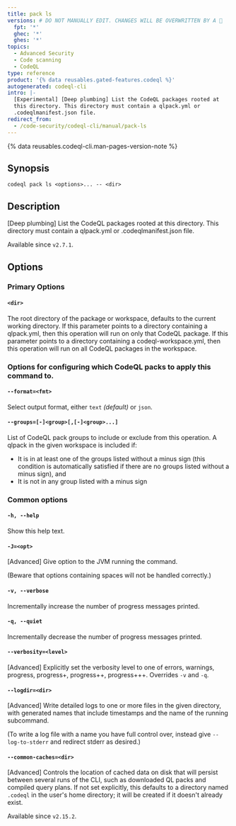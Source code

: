 ```yaml
---
title: pack ls
versions: # DO NOT MANUALLY EDIT. CHANGES WILL BE OVERWRITTEN BY A 🤖
  fpt: '*'
  ghec: '*'
  ghes: '*'
topics:
  - Advanced Security
  - Code scanning
  - CodeQL
type: reference
product: '{% data reusables.gated-features.codeql %}'
autogenerated: codeql-cli
intro: |-
  [Experimental] [Deep plumbing] List the CodeQL packages rooted at
  this directory. This directory must contain a qlpack.yml or
  .codeqlmanifest.json file.
redirect_from:
  - /code-security/codeql-cli/manual/pack-ls
---
```



<!-- Content after this section is automatically generated -->

{% data reusables.codeql-cli.man-pages-version-note %}

## Synopsis

```shell copy
codeql pack ls <options>... -- <dir>
```

## Description

\[Deep plumbing] List the CodeQL packages rooted at this directory.
This directory must contain a qlpack.yml or .codeqlmanifest.json file.

Available since `v2.7.1`.

## Options

### Primary Options

#### `<dir>`

The root directory of the package or workspace, defaults to the current
working directory. If this parameter points to a directory containing a
qlpack.yml, then this operation will run on only that CodeQL package. If
this parameter points to a directory containing a codeql-workspace.yml,
then this operation will run on all CodeQL packages in the workspace.

### Options for configuring which CodeQL packs to apply this command to.

#### `--format=<fmt>`

Select output format, either `text` _(default)_ or `json`.

#### `--groups=[-]<group>[,[-]<group>...]`

List of CodeQL pack groups to include or exclude from this operation. A
qlpack in the given workspace is included if:

- It is in at least one of the groups listed without a minus sign (this
  condition is automatically satisfied if there are no groups listed
  without a minus sign), and
- It is not in any group listed with a minus sign

### Common options

#### `-h, --help`

Show this help text.

#### `-J=<opt>`

\[Advanced] Give option to the JVM running the command.

(Beware that options containing spaces will not be handled correctly.)

#### `-v, --verbose`

Incrementally increase the number of progress messages printed.

#### `-q, --quiet`

Incrementally decrease the number of progress messages printed.

#### `--verbosity=<level>`

\[Advanced] Explicitly set the verbosity level to one of errors,
warnings, progress, progress+, progress++, progress+++. Overrides `-v`
and `-q`.

#### `--logdir=<dir>`

\[Advanced] Write detailed logs to one or more files in the given
directory, with generated names that include timestamps and the name of
the running subcommand.

(To write a log file with a name you have full control over, instead
give `--log-to-stderr` and redirect stderr as desired.)

#### `--common-caches=<dir>`

\[Advanced] Controls the location of cached data on disk that will
persist between several runs of the CLI, such as downloaded QL packs and
compiled query plans. If not set explicitly, this defaults to a
directory named `.codeql` in the user's home directory; it will be
created if it doesn't already exist.

Available since `v2.15.2`.
